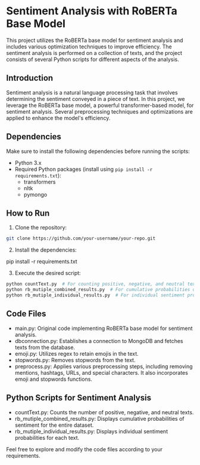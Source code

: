 # Sentiment Analysis with RoBERTa Base Model

This project utilizes the RoBERTa base model for sentiment analysis and includes various optimization techniques to improve efficiency. The sentiment analysis is performed on a collection of texts, and the project consists of several Python scripts for different aspects of the analysis.

## Introduction

Sentiment analysis is a natural language processing task that involves determining the sentiment conveyed in a piece of text. In this project, we leverage the RoBERTa base model, a powerful transformer-based model, for sentiment analysis. Several preprocessing techniques and optimizations are applied to enhance the model's efficiency.

## Dependencies

Make sure to install the following dependencies before running the scripts:

- Python 3.x
- Required Python packages (install using `pip install -r requirements.txt`):
  - transformers
  - nltk
  - pymongo

## How to Run

1. Clone the repository:
   
```sh
git clone https://github.com/your-username/your-repo.git
```
   
2. Install the dependencies:

  pip install -r requirements.txt

3. Execute the desired script:


  ```bash
  python countText.py  # For counting positive, negative, and neutral texts
  python rb_mutiple_combined_results.py  # For cumulative probabilities of sentiment
  python rb_mutiple_individual_results.py  # For individual sentiment probabilities
  ```


## Code Files

- main.py: Original code implementing RoBERTa base model for sentiment analysis.
- dbconnection.py: Establishes a connection to MongoDB and fetches texts from the database.
- emoji.py: Utilizes regex to retain emojis in the text.
- stopwords.py: Removes stopwords from the text.
- preprocess.py: Applies various preprocessing steps, including removing mentions, hashtags, URLs, and special characters. It also incorporates emoji and stopwords functions.

## Python Scripts for Sentiment Analysis

- countText.py: Counts the number of positive, negative, and neutral texts.
- rb_mutiple_combined_results.py: Displays cumulative probabilities of sentiment for the entire dataset.
- rb_mutiple_individual_results.py: Displays individual sentiment probabilities for each text.

Feel free to explore and modify the code files according to your requirements.

